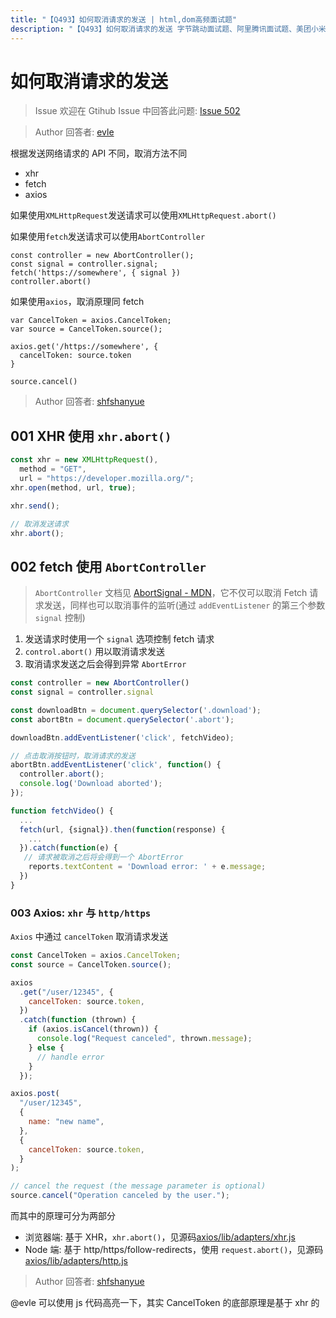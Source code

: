 ```yaml
---
title: "【Q493】如何取消请求的发送 | html,dom高频面试题"
description: "【Q493】如何取消请求的发送 字节跳动面试题、阿里腾讯面试题、美团小米面试题。"
---
```


# 如何取消请求的发送

> Issue
> 欢迎在 Gtihub Issue 中回答此问题: [Issue 502](https://github.com/shfshanyue/Daily-Question/issues/502)

> Author
> 回答者: [evle](https://github.com/evle)

根据发送网络请求的 API 不同，取消方法不同

- xhr
- fetch
- axios

如果使用`XMLHttpRequest`发送请求可以使用`XMLHttpRequest.abort()`

如果使用`fetch`发送请求可以使用`AbortController`

```
const controller = new AbortController();
const signal = controller.signal;
fetch('https://somewhere', { signal })
controller.abort()
```

如果使用`axios`，取消原理同 fetch

```
var CancelToken = axios.CancelToken;
var source = CancelToken.source();

axios.get('/https://somewhere', {
  cancelToken: source.token
}

source.cancel()
```

> Author
> 回答者: [shfshanyue](https://github.com/shfshanyue)

## 001 XHR 使用 `xhr.abort()`

```js
const xhr = new XMLHttpRequest(),
  method = "GET",
  url = "https://developer.mozilla.org/";
xhr.open(method, url, true);

xhr.send();

// 取消发送请求
xhr.abort();
```

## 002 fetch 使用 `AbortController`

> `AbortController` 文档见 [AbortSignal - MDN](https://developer.mozilla.org/en-US/docs/Web/API/AbortSignal)，它不仅可以取消 Fetch 请求发送，同样也可以取消事件的监听(通过 `addEventListener` 的第三个参数 `signal` 控制)

1. 发送请求时使用一个 `signal` 选项控制 fetch 请求
2. `control.abort()` 用以取消请求发送
3. 取消请求发送之后会得到异常 `AbortError`

```js
const controller = new AbortController()
const signal = controller.signal

const downloadBtn = document.querySelector('.download');
const abortBtn = document.querySelector('.abort');

downloadBtn.addEventListener('click', fetchVideo);

// 点击取消按钮时，取消请求的发送
abortBtn.addEventListener('click', function() {
  controller.abort();
  console.log('Download aborted');
});

function fetchVideo() {
  ...
  fetch(url, {signal}).then(function(response) {
    ...
  }).catch(function(e) {
   // 请求被取消之后将会得到一个 AbortError
    reports.textContent = 'Download error: ' + e.message;
  })
}
```

### 003 Axios: `xhr` 与 `http/https`

`Axios` 中通过 `cancelToken` 取消请求发送

```js
const CancelToken = axios.CancelToken;
const source = CancelToken.source();

axios
  .get("/user/12345", {
    cancelToken: source.token,
  })
  .catch(function (thrown) {
    if (axios.isCancel(thrown)) {
      console.log("Request canceled", thrown.message);
    } else {
      // handle error
    }
  });

axios.post(
  "/user/12345",
  {
    name: "new name",
  },
  {
    cancelToken: source.token,
  }
);

// cancel the request (the message parameter is optional)
source.cancel("Operation canceled by the user.");
```

而其中的原理可分为两部分

- 浏览器端: 基于 XHR，`xhr.abort()`，见源码[axios/lib/adapters/xhr.js](https://github.com/axios/axios/blob/v0.21.1/lib/adapters/xhr.js#L165)
- Node 端: 基于 http/https/follow-redirects，使用 `request.abort()`，见源码[axios/lib/adapters/http.js](https://github.com/axios/axios/blob/v0.21.1/lib/adapters/http.js#L289)

> Author
> 回答者: [shfshanyue](https://github.com/shfshanyue)

@evle 可以使用 js 代码高亮一下，其实 CancelToken 的底部原理是基于 xhr 的
